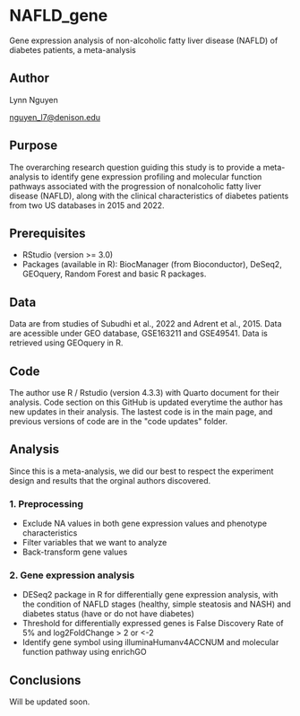 # NAFLD_gene
Gene expression analysis of non-alcoholic fatty liver disease (NAFLD) of diabetes patients, a meta-analysis

 ## Author
 Lynn Nguyen
 
 nguyen_l7@denison.edu

 ## Purpose
The overarching research question guiding this study is to provide a meta-analysis to identify gene expression profiling and molecular function pathways associated with the progression of nonalcoholic fatty liver disease (NAFLD), along with the clinical characteristics of diabetes patients from two US databases in 2015 and 2022.

 ## Prerequisites
 - RStudio (version >= 3.0)
 - Packages (available in R): BiocManager (from Bioconductor), DeSeq2, GEOquery, Random Forest and basic R packages. 

 ## Data

 Data are from studies of Subudhi et al., 2022 and Adrent et al., 2015. Data are acessible under GEO database, GSE163211 and GSE49541. Data is retrieved using GEOquery in R. 

 ## Code
 The author use R / Rstudio (version 4.3.3) with Quarto document for their analysis. Code section on this GitHub is updated everytime the author has new updates in their analysis. The lastest code is in the main page, and previous versions of code are in the "code updates" folder. 

 ## Analysis

 Since this is a meta-analysis, we did our best to respect the experiment design and results that the orginal authors discovered. 

### 1. Preprocessing
- Exclude NA values in both gene expression values and phenotype characteristics
- Filter variables that we want to analyze
- Back-transform gene values 

### 2. Gene expression analysis
- DESeq2 package in R for differentially gene expression analysis, with the condition of NAFLD stages (healthy, simple steatosis and NASH) and diabetes status (have or do not have diabetes)
- Threshold for differentially expressed genes is False Discovery Rate of 5% and log2FoldChange > 2 or <-2
- Identify gene symbol using illuminaHumanv4ACCNUM and molecular function pathway using enrichGO
 

 ## Conclusions 
Will be updated soon. 
